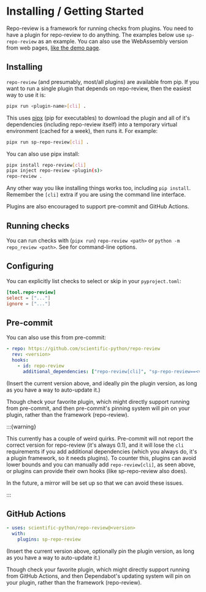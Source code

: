 # Installing / Getting Started

Repo-review is a framework for running checks from plugins. You need to have a
plugin for repo-review to do anything. The examples below use `sp-repo-review`
as an example. You can also use the WebAssembly version from web pages, [like
the demo page](https://scientific-python.github.io/repo-review).

## Installing

`repo-review` (and presumably, most/all plugins) are available from pip. If you
want to run a single plugin that depends on repo-review, then the easiest way
to use it is:

```bash
pipx run <plugin-name>[cli] .
```

This uses [pipx][] (pip for executables) to download the plugin and all of it's
dependencies (including repo-review itself) into a temporary virtual
environment (cached for a week), then runs it. For example:

```bash
pipx run sp-repo-review[cli] .
```

You can also use pipx install:

```bash
pipx install repo-review[cli]
pipx inject repo-review <plugin(s)>
repo-review .
```

Any other way you like installing things works too, including `pip install`.
Remember the `[cli]` extra if you are using the command line
interface.

Plugins are also encouraged to support pre-commit and GitHub Actions.

## Running checks

You can run checks with (`pipx run`) `repo-review <path>` or `python -m
repo_review <path>`. See [](./cli.md) for command-line options.

## Configuring

You can explicitly list checks to select or skip in your `pyproject.toml`:

```toml
[tool.repo-review]
select = ["..."]
ignore = ["..."]
```

## Pre-commit

You can also use this from pre-commit:

```yaml
- repo: https://github.com/scientific-python/repo-review
  rev: <version>
  hooks:
    - id: repo-review
      additional_dependencies: ["repo-review[cli]", "sp-repo-review==<version>"]
```

(Insert the current version above, and ideally pin the plugin version, as long
as you have a way to auto-update it.)

Though check your favorite plugin, which might directly support running from
pre-commit, and then pre-commit's pinning system will pin on your plugin,
rather than the framework (repo-review).

:::{warning}

This currently has a couple of weird quirks. Pre-commit will not report the
correct version for repo-review (it's always 0.1), and it will lose the `cli`
requirements if you add additional dependencies (which you always do, it's a
plugin framework, so it needs plugins). To counter this, plugins can avoid
lower bounds and you can manually add `repo-review[cli]`, as seen above, or
plugins can provide their own hooks (like sp-repo-review also does).

In the future, a mirror will be set up so that we can avoid these issues.

:::

## GitHub Actions

```yaml
- uses: scientific-python/repo-review@<version>
  with:
    plugins: sp-repo-review
```

(Insert the current version above, optionally pin the plugin version, as long
as you have a way to auto-update it.)

Though check your favorite plugin, which might directly support running from
GitHub Actions, and then Dependabot's updating system will pin on your plugin,
rather than the framework (repo-review).

[pipx]: https://pipx.pypa.io
